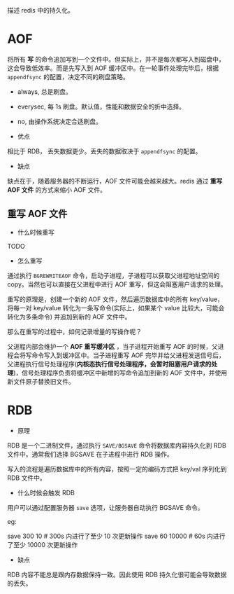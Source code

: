 描述 redis 中的持久化。

# AOF

将所有 **写** 的命令追加写到一个文件中。但实际上，并不是每次都写入到磁盘中，这会导致低效率。而是先写入到 AOF 缓冲区中。在一轮事件处理完毕后，根据 `appendfsync` 的配置，决定不同的刷盘策略。

- always, 总是刷盘。
- everysec, 每 1s 刷盘。默认值，性能和数据安全的折中选择。
- no,  由操作系统决定合适刷盘。

- 优点

相比于 RDB， 丢失数据更少。丢失的数据取决于 `appendfsync` 的配置。

- 缺点

缺点在于，随着服务器的不断运行，AOF 文件可能会越来越大。redis 通过 **重写 AOF 文件** 的方式来缩小 AOF 文件。

## 重写 AOF 文件

- 什么时候重写

TODO

- 怎么重写

通过执行 `BGREWRITEAOF` 命令，启动子进程，子进程可以获取父进程地址空间的 copy。当然也可以直接在父进程中进行 AOF 重写，但这会阻塞用户请求的处理。

重写的原理是，创建一个新的 AOF 文件，然后遍历数据库中的所有 key/value，将每一对 key/value 转化为一条写命令(实际上，如果某个 value 比较大，可能会转化为多条命令) 并追加到新的 AOF 文件中。

那么在重写的过程中，如何记录增量的写操作呢？

父进程内部会维护一个 **AOF 重写缓冲区** ，当子进程开始重写 AOF 的时候，父进程会将写命令写入到缓冲区中。当子进程重写 AOF 完毕并给父进程发送信号后，父进程执行信号处理程序(**内核态执行信号处理程序，会暂时阻塞用户请求的处理**)，信号处理程序负责将缓冲区中新增的写命令追加到新的 AOF 文件中，并使用新文件原子替换旧文件。

# RDB

- 原理

RDB 是一个二进制文件，通过执行 `SAVE/BGSAVE` 命令将数据库内容持久化到 RDB 文件中。通常我们选择 BGSAVE 在子进程中进行 RDB 操作。

写入的流程是遍历数据库中的所有内容，按照一定的编码方式把 key/val 序列化到 RDB 文件中。

- 什么时候会触发 RDB

用户可以通过配置服务器 `save` 选项，让服务器自动执行 BGSAVE 命令。

eg:

save 300 10 # 300s 内进行了至少 10 次更新操作
save 60 10000 # 60s 内进行了至少 10000 次更新操作

- 缺点

RDB 内容不能总是跟内存数据保持一致。因此使用 RDB 持久化很可能会导致数据的丢失。
